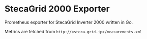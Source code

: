 # StecaGrid 2000 Exporter
Prometheus exporter for StecaGrid Inverter 2000 written in Go.

Metrics are fetched from `http://<steca-grid-ip>/measurements.xml`
